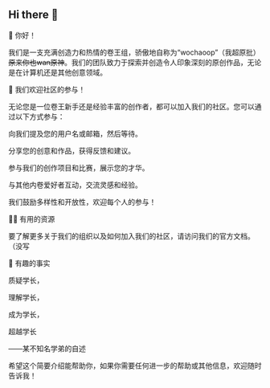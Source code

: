 ## Hi there 👋

<!--

**Here are some ideas to get you started:**

🙋‍♀️ A short introduction - what is your organization all about?
🌈 Contribution guidelines - how can the community get involved?
👩‍💻 Useful resources - where can the community find your docs? Is there anything else the community should know?
🍿 Fun facts - what does your team eat for breakfast?
🧙 Remember, you can do mighty things with the power of [Markdown](https://docs.github.com/github/writing-on-github/getting-started-with-writing-and-formatting-on-github/basic-writing-and-formatting-syntax)
-->
👋 你好！

我们是一支充满创造力和热情的卷王组，骄傲地自称为“wochaoop”（我超原批）~~原来你也wan原神~~。我们的团队致力于探索并创造令人印象深刻的原创作品，无论是在计算机还是其他创意领域。

🌈 我们欢迎社区的参与！

无论您是一位卷王新手还是经验丰富的创作者，都可以加入我们的社区。您可以通过以下方式参与：

向我们提及您的用户名或邮箱，然后等待。

分享您的创意和作品，获得反馈和建议。

参与我们的创作项目和比赛，展示您的才华。

与其他内卷爱好者互动，交流灵感和经验。

我们鼓励多样性和开放性，欢迎每个人的参与！

👩‍💻 有用的资源

要了解更多关于我们的组织以及如何加入我们的社区，请访问我们的官方文档。（没写

🍿 有趣的事实

质疑学长，

理解学长，

成为学长，

超越学长

——某不知名学弟的自述

希望这个简要介绍能帮助你，如果你需要任何进一步的帮助或其他信息，欢迎随时告诉我！
